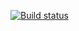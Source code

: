 [![Build status](https://ci.appveyor.com/api/projects/status/19giwrcwtoh05ti6/branch/main?svg=true)](https://ci.appveyor.com/project/marrinaanna/aqa2/branch/main)